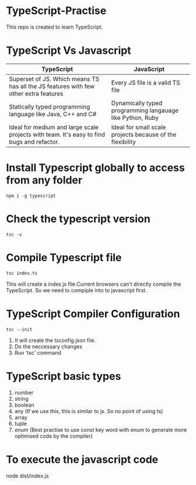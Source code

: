 # TypeScript-Practise
This repo is created to learn TypeScript.

# TypeScript Vs Javascript
| TypeScript | JavaScript |
|  ----------- | ----------- |
| Superset of JS. Which means TS has all the JS features with few other extra features | Every JS file is a valid TS file |
| Statically typed programming language like Java, C++ and C# | Dynamically typed programming langauage like Python, Ruby |
| Ideal for medium and large scale projects with team. It's easy to find bugs and refactor. | Ideal for small scale projects because of the flexibility |

# Install Typescript globally to access from any folder
`npm i -g typescript`

# Check the typescript version
`tsc -v`

# Compile Typescript file
`tsc index.ts`

This will create a index.js file.Current browsers can't directly compile the TypeScript. So we need to compiple into to javascript first.

# TypeScript Compiler Configuration 
`tsc --init`

1. It will create the tsconfig.json file. 
2. Do the neccessary changes 
3. Run 'tsc' command 

# TypeScript basic types

1. number
2. string
3. boolean
4. any (If we use this, this is similar to js. So no point of using ts)
5. array 
6. tuple
7. enum (Best practise to use const key word with enum to generate more optimised code by the compiler)

# To execute the javascript code 

node dist/index.js
